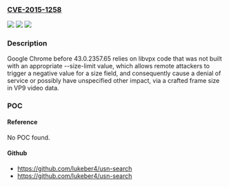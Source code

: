 ### [CVE-2015-1258](https://cve.mitre.org/cgi-bin/cvename.cgi?name=CVE-2015-1258)
![](https://img.shields.io/static/v1?label=Product&message=n%2Fa&color=blue)
![](https://img.shields.io/static/v1?label=Version&message=n%2Fa&color=blue)
![](https://img.shields.io/static/v1?label=Vulnerability&message=n%2Fa&color=brighgreen)

### Description

Google Chrome before 43.0.2357.65 relies on libvpx code that was not built with an appropriate --size-limit value, which allows remote attackers to trigger a negative value for a size field, and consequently cause a denial of service or possibly have unspecified other impact, via a crafted frame size in VP9 video data.

### POC

#### Reference
No POC found.

#### Github
- https://github.com/lukeber4/usn-search
- https://github.com/lukeber4/usn-search

